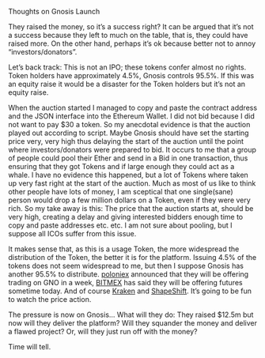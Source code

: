 Thoughts on Gnosis Launch

They raised the money, so it’s a success right? It can be argued that it’s not a success because they left to much on the table, that is, they could have raised more. On the other hand, perhaps it’s ok because better not to annoy “investors/donators”.

Let’s back track: This is not an IPO; these tokens confer almost no rights. Token holders have approximately 4.5%, Gnosis controls 95.5%. If this was an equity raise it would be a disaster for the Token holders but it’s not an equity raise.

When the auction started I managed to copy and paste the contract address and the JSON interface into the Ethereum Wallet. I did not bid because I did not want to pay $30 a token. So my anecdotal evidence is that the auction played out according to script. Maybe Gnosis should have set the starting price very, very high thus delaying the start of the auction until the point where investors/donators were prepared to bid. It occurs to me that a group of people could pool their Ether and send in a Bid in one transaction, thus ensuring that they got Tokens and if large enough they could act as a whale. I have no evidence this happened, but a lot of Tokens where taken up very fast right at the start of the auction. Much as most of us like to think other people have lots of money, I am sceptical that one single(sane) person would drop a few million dollars on a Token, even if they were very rich. So my take away is this: The price that the auction starts at, should be very high, creating a delay and giving interested bidders enough time to copy and paste addresses etc. etc. I am not sure about pooling, but I suppose all ICOs suffer from this issue.

It makes sense that, as this is a usage Token, the more widespread the distribution of the Token, the better it is for the platform. Issuing 4.5% of the tokens does not seem widespread to me, but then I suppose Gnosis has another 95.5% to distribute. <a href="https://poloniex.com/">poloniex</a> announced that they will be offering trading on GNO in a week, <a href="https://www.bitmex.com/register/ZgfHjW">BITMEX</a> has said they will be offering futures sometime today. And of course <a href="https://www.kraken.com/"> Kraken</a> and <a href="https://www.shapeshift.io/">ShapeShift</a>. It’s going to be fun to watch the price action.

The pressure is now on Gnosis… What will they do: They raised $12.5m but now will they deliver the platform? Will they squander the money and deliver a flawed project? Or, will they just run off with the money?

Time will tell.

